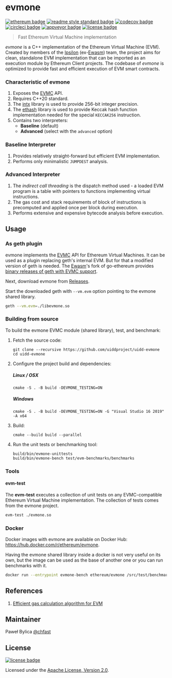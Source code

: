 # evmone

[![ethereum badge]][ethereum]
[![readme style standard badge]][standard readme]
[![codecov badge]][codecov]
[![circleci badge]][circleci]
[![appveyor badge]][appveyor]
[![license badge]][Apache License, Version 2.0]

> Fast Ethereum Virtual Machine implementation

_evmone_ is a C++ implementation of the Ethereum Virtual Machine (EVM). 
Created by members of the [Ipsilon] (ex-[Ewasm]) team, the project aims for clean, standalone EVM implementation 
that can be imported as an execution module by Ethereum Client projects. 
The codebase of _evmone_ is optimized to provide fast and efficient execution of EVM smart contracts.

### Characteristic of evmone

1. Exposes the [EVMC] API.
2. Requires C++20 standard.
3. The [intx] library is used to provide 256-bit integer precision.
4. The [ethash] library is used to provide Keccak hash function implementation
   needed for the special `KECCAK256` instruction.
5. Contains two interpreters: 
   - **Baseline** (default)
   - **Advanced** (select with the `advanced` option)

### Baseline Interpreter

1. Provides relatively straight-forward but efficient EVM implementation.
2. Performs only minimalistic `JUMPDEST` analysis.

### Advanced Interpreter

1. The _indirect call threading_ is the dispatch method used -
   a loaded EVM program is a table with pointers to functions implementing virtual instructions.
2. The gas cost and stack requirements of block of instructions is precomputed 
   and applied once per block during execution.
3. Performs extensive and expensive bytecode analysis before execution.


## Usage

### As geth plugin

evmone implements the [EVMC] API for Ethereum Virtual Machines.
It can be used as a plugin replacing geth's internal EVM. But for that a modified
version of geth is needed. The [Ewasm]'s fork
of go-ethereum provides [binary releases of geth with EVMC support](https://github.com/ewasm/go-ethereum/releases).

Next, download evmone from [Releases].

Start the downloaded geth with `--vm.evm` option pointing to the evmone shared library.

```bash
geth --vm.evm=./libevmone.so
```

### Building from source

To build the evmone EVMC module (shared library), test, and benchmark:

1. Fetch the source code:
   ```
   git clone --recursive https://github.com/uiddproject/uidd-evmone
   cd uidd-evmone
   ```

2. Configure the project build and dependencies:
   ##### Linux / OSX
   ```
   cmake -S . -B build -DEVMONE_TESTING=ON
   ```

   ##### Windows
   ```
   cmake -S . -B build -DEVMONE_TESTING=ON -G "Visual Studio 16 2019" -A x64
   ```
   
3. Build:
   ```
   cmake --build build --parallel
   ```


3. Run the unit tests or benchmarking tool:
   ```
   build/bin/evmone-unittests
   build/bin/evmone-bench test/evm-benchmarks/benchmarks
   ```

### Tools

#### evm-test

The **evm-test** executes a collection of unit tests on 
any EVMC-compatible Ethereum Virtual Machine implementation.
The collection of tests comes from the evmone project.

```bash
evm-test ./evmone.so
```

### Docker

Docker images with evmone are available on Docker Hub:
https://hub.docker.com/r/ethereum/evmone.

Having the evmone shared library inside a docker is not very useful on its own,
but the image can be used as the base of another one or you can run benchmarks 
with it.

```bash
docker run --entrypoint evmone-bench ethereum/evmone /src/test/benchmarks
```

## References

1. [Efficient gas calculation algorithm for EVM](docs/efficient_gas_calculation_algorithm.md)

## Maintainer

Paweł Bylica [@chfast]

## License

[![license badge]][Apache License, Version 2.0]

Licensed under the [Apache License, Version 2.0].


[@chfast]: https://github.com/chfast
[appveyor]: https://ci.appveyor.com/project/chfast/evmone/branch/master
[circleci]: https://circleci.com/gh/ethereum/evmone/tree/master
[codecov]: https://codecov.io/gh/ethereum/evmone/
[Apache License, Version 2.0]: LICENSE
[ethereum]: https://ethereum.org
[EVMC]: https://github.com/ethereum/evmc
[Ipsilon]: https://github.com/ipsilon
[Ewasm]: https://github.com/ewasm
[intx]: https://github.com/chfast/intx
[ethash]: https://github.com/chfast/ethash
[Releases]: https://github.com/ethereum/evmone/releases
[standard readme]: https://github.com/RichardLitt/standard-readme

[appveyor badge]: https://img.shields.io/appveyor/ci/chfast/evmone/master.svg?logo=appveyor
[circleci badge]: https://img.shields.io/circleci/project/github/ethereum/evmone/master.svg?logo=circleci
[codecov badge]: https://img.shields.io/codecov/c/github/ethereum/evmone.svg?logo=codecov
[ethereum badge]: https://img.shields.io/badge/ethereum-EVM-informational.svg?logo=ethereum
[license badge]: https://img.shields.io/github/license/ethereum/evmone.svg?logo=apache
[readme style standard badge]: https://img.shields.io/badge/readme%20style-standard-brightgreen.svg
